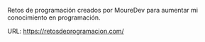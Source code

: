 Retos de programación creados por MoureDev para aumentar mi conocimiento en programación.

URL: https://retosdeprogramacion.com/

